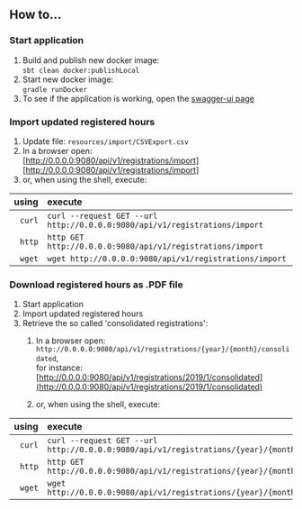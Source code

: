 ## How to...

### Start application

1. Build and publish new docker image:<br/>```sbt clean docker:publishLocal``` 
1. Start new docker image:<br/>```gradle runDocker```
1. To see if the application is working, open the [swagger-ui page](http://0.0.0.0:9079)
 
### Import updated registered hours

1. Update file: `resources/import/CSVExport.csv`
1. In a browser open: <br/> [http://0.0.0.0:9080/api/v1/registrations/import][http://0.0.0.0:9080/api/v1/registrations/import]
1. or, when using the shell, execute: <br/>

| using      | execute                                                                         |
| ---------: | :------------------------------------------------------------------------------ |
| ```curl``` |  ```curl --request GET --url http://0.0.0.0:9080/api/v1/registrations/import``` |
| ```http``` |  ```http GET http://0.0.0.0:9080/api/v1/registrations/import```                 |
| ```wget``` |  ```wget http://0.0.0.0:9080/api/v1/registrations/import```                     |

### Download registered hours as .PDF file

1. Start application
1. Import updated registered hours
1. Retrieve the so called 'consolidated registrations':
    1. In a browser open: <br/>```http://0.0.0.0:9080/api/v1/registrations/{year}/{month}/consolidated```, <br/>for instance: [http://0.0.0.0:9080/api/v1/registrations/2019/1/consolidated](http://0.0.0.0:9080/api/v1/registrations/2019/1/consolidated)
    
    1. or, when using the shell, execute: <br/>

| using      | execute                                                                                              | example                                                                                     |
| ---------: | :--------------------------------------------------------------------------------------------------- | ------------------------------------------------------------------------------------------- |
| ```curl``` |  ```curl --request GET --url http://0.0.0.0:9080/api/v1/registrations/{year}/{month}/consolidated``` | ```curl --request GET --url http://0.0.0.0:9080/api/v1/registrations/2019/1/consolidated``` |
| ```http``` |  ```http GET http://0.0.0.0:9080/api/v1/registrations/{year}/{month}/consolidated```                 |  ```http GET http://0.0.0.0:9080/api/v1/registrations/2019/1/consolidated```                |
| ```wget``` |  ```wget http://0.0.0.0:9080/api/v1/registrations/{year}/{month}/consolidated```                     |  ```wget http://0.0.0.0:9080/api/v1/registrations/2019/1/consolidated```                    |
 
